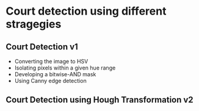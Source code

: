 # Court detection using different stragegies

## Court Detection v1 

* Converting the image to HSV
* Isolating pixels within a given hue range
* Developing a bitwise-AND mask
* Using Canny edge detection

## Court Detection using Hough Transformation v2


